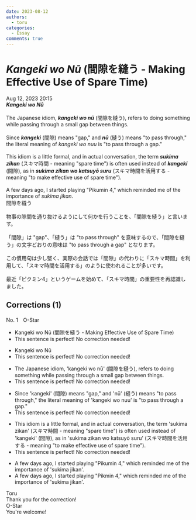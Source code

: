 ```yaml
---
date: 2023-08-12
authors:
  - toru
categories:
  - Essay
comments: true
---
```


# <strong><em>Kangeki wo Nū</strong></em> (間隙を縫う - Making Effective Use of Spare Time)
<div class="date">Aug 12, 2023 20:15</div>
<div id="post"><div id="body_show_ori">
<strong><em>Kangeki wo Nū</strong></em><br/><br/>The Japanese idiom, <strong><em>kangeki wo nū</em></strong> (間隙を縫う), refers to doing something while passing through a small gap between things.<br/><br/>Since <strong><em>kangeki</em></strong> (間隙) means "gap," and <strong><em>nū</em></strong> (縫う) means "to pass through," the literal meaning of <em>kangeki wo nuu</em> is "to pass through a gap."<br/><br/>This idiom is a little formal, and in actual conversation, the term <strong><em>sukima zikan</em></strong> (スキマ時間 - meaning "spare time") is often used instead of <strong><em>kangeki</em></strong> (間隙), as in <strong><em>sukima zikan wo katsuyō suru</em></strong> (スキマ時間を活用する - meaning "to make effective use of spare time").<br/><br/>A few days ago, I started playing "Pikumin 4," which reminded me of the importance of <em>sukima jikan</em>.
</div></div>

<!-- more -->

<div id="post_ja"><div id="body_show_mo">
間隙を縫う<br/><br/>物事の隙間を通り抜けるようにして何かを行うことを、「間隙を縫う」と言います。<br/><br/>「間隙」は "gap"、「縫う」は "to pass through" を意味するので、「間隙を縫う」の文字どおりの意味は "to pass through a gap" となります。<br/><br/>この慣用句は少し堅く、実際の会話では「間隙」の代わりに「スキマ時間」を利用して、「スキマ時間を活用する」のように使われることが多いです。<br/><br/>最近「ピクミン4」というゲームを始めて、「スキマ時間」の重要性を再認識しました。
</div></div>

## Corrections (1)
<div id="block"><div class="first_name"> No. 1　<span class="just_name">O-Star</span></div><div id="block2">
<ul class="correction_field">
<li class="incorrect">Kangeki wo Nū (間隙を縫う - Making Effective Use of Spare Time)</li>
<li class="corrected perfect">This sentence is perfect! No correction needed!</li>
</ul>
<ul class="correction_field">
<li class="incorrect">Kangeki wo Nū</li>
<li class="corrected perfect">This sentence is perfect! No correction needed!</li>
</ul>
<ul class="correction_field">
<li class="incorrect">The Japanese idiom, 'kangeki wo nū' (間隙を縫う), refers to doing something while passing through a small gap between things.</li>
<li class="corrected perfect">This sentence is perfect! No correction needed!</li>
</ul>
<ul class="correction_field">
<li class="incorrect">Since 'kangeki' (間隙) means "gap," and 'nū' (縫う) means "to pass through," the literal meaning of 'kangeki wo nuu' is "to pass through a gap."</li>
<li class="corrected perfect">This sentence is perfect! No correction needed!</li>
</ul>
<ul class="correction_field">
<li class="incorrect">This idiom is a little formal, and in actual conversation, the term 'sukima zikan' (スキマ時間 - meaning "spare time") is often used instead of 'kangeki' (間隙), as in 'sukima zikan wo katsuyō suru' (スキマ時間を活用する - meaning "to make effective use of spare time").</li>
<li class="corrected perfect">This sentence is perfect! No correction needed!</li>
</ul>
<ul class="correction_field">
<li class="incorrect">A few days ago, I started playing "Pikumin 4," which reminded me of the importance of 'sukima jikan'.</li>
<li class="corrected correct">
A few days ago, I started playing "<span class="f_bold">Pikmin </span>4," which reminded me of the importance of 'sukima jikan'.
</li>
</ul>
</div><div class="name"><span class="just_name">Toru</span><br>
Thank you for the correction!
</div>
<div class="name"><span class="just_name">O-Star</span><br>
You're welcome!
</div>
</div>
